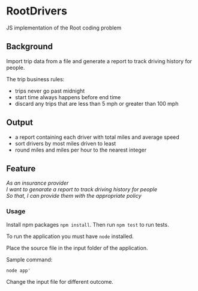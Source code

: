 # RootDrivers
JS implementation of the Root coding problem

## Background
Import trip data from a file and generate a report to track driving history for people.

The trip business rules:

- trips never go past midnight
- start time always happens before end time
- discard any trips that are less than 5 mph or greater than 100 mph

## Output
- a report containing each driver with total miles and average speed
- sort drivers by most miles driven to least
- round miles and miles per hour to the nearest integer

## Feature
*As an insurance provider<br>
I want to genarate a report to track driving history for people<br>
So that, I can provide them with the appropriate policy<br>*

### Usage
Install npm packages `npm install`. Then run `npm test` to run tests.

To run the application you must have `node` installed.

Place the source file in the input folder of the application.

Sample command:

`node app'`

Change the input file for different outcome.